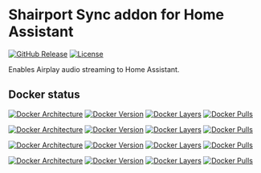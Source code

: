 # Shairport Sync addon for Home Assistant

[![GitHub Release][releases-shield]][releases]
[![License][license-shield]](LICENSE)

Enables Airplay audio streaming to Home Assistant.

## Docker status

[![Docker Architecture][armhf-arch-shield]][armhf-dockerhub]
[![Docker Version][armhf-version-shield]][armhf-microbadger]
[![Docker Layers][armhf-layers-shield]][armhf-microbadger]
[![Docker Pulls][armhf-pulls-shield]][armhf-dockerhub]

[![Docker Architecture][aarch64-arch-shield]][aarch64-dockerhub]
[![Docker Version][aarch64-version-shield]][aarch64-microbadger]
[![Docker Layers][aarch64-layers-shield]][aarch64-microbadger]
[![Docker Pulls][aarch64-pulls-shield]][aarch64-dockerhub]

[![Docker Architecture][amd64-arch-shield]][amd64-dockerhub]
[![Docker Version][amd64-version-shield]][amd64-microbadger]
[![Docker Layers][amd64-layers-shield]][amd64-microbadger]
[![Docker Pulls][amd64-pulls-shield]][amd64-dockerhub]

[![Docker Architecture][i386-arch-shield]][i386-dockerhub]
[![Docker Version][i386-version-shield]][i386-microbadger]
[![Docker Layers][i386-layers-shield]][i386-microbadger]
[![Docker Pulls][i386-pulls-shield]][i386-dockerhub]

[license-shield]: https://img.shields.io/github/license/v3rm0n/addon-shairport-sync.svg
[aarch64-arch-shield]: https://img.shields.io/badge/architecture-aarch64-blue.svg
[aarch64-dockerhub]: https://hub.docker.com/r/maidok/shairport-sync-aarch64
[aarch64-layers-shield]: https://images.microbadger.com/badges/image/maidok/shairport-sync-aarch64.svg
[aarch64-microbadger]: https://microbadger.com/images/maidok/shairport-sync-aarch64
[aarch64-pulls-shield]: https://img.shields.io/docker/pulls/maidok/shairport-sync-aarch64.svg
[aarch64-version-shield]: https://images.microbadger.com/badges/version/maidok/shairport-sync-aarch64.svg
[amd64-arch-shield]: https://img.shields.io/badge/architecture-amd64-blue.svg
[amd64-dockerhub]: https://hub.docker.com/r/maidok/shairport-sync-amd64
[amd64-layers-shield]: https://images.microbadger.com/badges/image/maidok/shairport-sync-amd64.svg
[amd64-microbadger]: https://microbadger.com/images/maidok/shairport-sync-amd64
[amd64-pulls-shield]: https://img.shields.io/docker/pulls/maidok/shairport-sync-amd64.svg
[amd64-version-shield]: https://images.microbadger.com/badges/version/maidok/shairport-sync-amd64.svg
[armhf-arch-shield]: https://img.shields.io/badge/architecture-armhf-blue.svg
[armhf-dockerhub]: https://hub.docker.com/r/maidok/shairport-sync-armhf
[armhf-layers-shield]: https://images.microbadger.com/badges/image/maidok/shairport-sync-armhf.svg
[armhf-microbadger]: https://microbadger.com/images/maidok/shairport-sync-armhf
[armhf-pulls-shield]: https://img.shields.io/docker/pulls/maidok/shairport-sync-armhf.svg
[armhf-version-shield]: https://images.microbadger.com/badges/version/maidok/shairport-sync-armhf.svg
[i386-arch-shield]: https://img.shields.io/badge/architecture-i386-blue.svg
[i386-dockerhub]: https://hub.docker.com/r/maidok/shairport-sync-i386
[i386-layers-shield]: https://images.microbadger.com/badges/image/maidok/shairport-sync-i386.svg
[i386-microbadger]: https://microbadger.com/images/maidok/shairport-sync-i386
[i386-pulls-shield]: https://img.shields.io/docker/pulls/maidok/shairport-sync-i386.svg
[i386-version-shield]: https://images.microbadger.com/badges/version/maidok/shairport-sync-i386.svg
[releases-shield]: https://img.shields.io/github/release/v3rm0n/addon-shairport-sync.svg
[releases]: https://github.com/v3rm0n/addon-shairport-sync/releases
